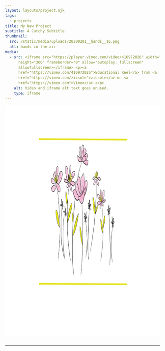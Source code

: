 ```yaml
---
layout: layouts/project.njk
tags:
  - projects
title: My New Project
subtitle: A Catchy Subtitle
thumbnail:
  src: /static/media/uploads/20200201__hands__16.png
  alt: hands in the air
media:
  - src: <iframe src="https://player.vimeo.com/video/416972026" width="640"
      height="360" frameborder="0" allow="autoplay; fullscreen"
      allowfullscreen></iframe> <p><a
      href="https://vimeo.com/416972026">Educational Reel</a> from <a
      href="https://vimeo.com/zicsole">zicsole</a> on <a
      href="https://vimeo.com">Vimeo</a>.</p>
    alt: Video and iframe alt text goes unused.
    type: iframe
---
```

<div class="w3-content" style="max-width:1100px">

  <!-- About Section -->

  <div class="w3-row w3-padding-64" id="about">
    <div class="w3-col m6 w3-padding-large w3-hide-small">
     <img src="/static/media/uploads/button_01.png" class="w3-round w3-image w3-opacity-min" alt="Table Setting" width="600" height="750">
    </div>

```

```

  </div>
  
  <hr>
